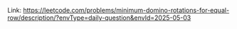 Link: https://leetcode.com/problems/minimum-domino-rotations-for-equal-row/description/?envType=daily-question&envId=2025-05-03